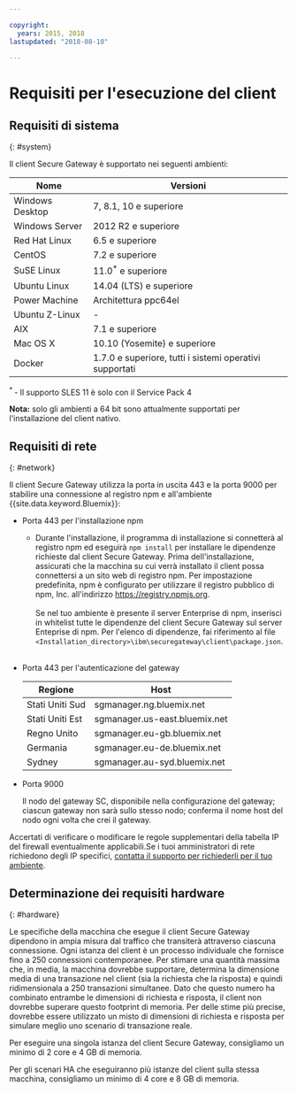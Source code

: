 ```yaml
---

copyright:
  years: 2015, 2018
lastupdated: "2018-08-10"

---
```


# Requisiti per l'esecuzione del client

## Requisiti di sistema
{: #system}

Il client Secure Gateway è supportato nei seguenti ambienti:

| Nome | Versioni          |
| ------------- | ----------- |
| Windows Desktop | 7, 8.1, 10 e superiore |
| Windows Server | 2012 R2 e superiore |
| Red Hat Linux | 6.5 e superiore |
| CentOS | 7.2 e superiore |
| SuSE Linux | 11.0<sup>*</sup> e superiore |
| Ubuntu Linux | 14.04 (LTS) e superiore |
| Power Machine | Architettura ppc64el |
| Ubuntu Z-Linux | - |
| AIX | 7.1 e superiore |
| Mac OS X | 10.10 (Yosemite) e superiore |
| Docker | 1.7.0 e superiore, tutti i sistemi operativi supportati |

<sup> * </sup>- Il supporto SLES 11 è solo con il Service Pack 4

<b>Nota:</b> solo gli ambienti a 64 bit sono attualmente supportati per l'installazione del client nativo.

## Requisiti di rete
{: #network}

Il client Secure Gateway utilizza la porta in uscita 443 e la porta 9000 per stabilire una connessione al registro npm e all'ambiente {{site.data.keyword.Bluemix}}:
- Porta 443 per l'installazione npm
  - Durante l'installazione, il programma di installazione si connetterà al registro npm ed eseguirà `npm install` per installare le dipendenze richieste dal client Secure Gateway. Prima dell'installazione, assicurati che la macchina su cui verrà installato il client possa connettersi a un sito web di registro npm. Per impostazione predefinita, npm è configurato per utilizzare il registro pubblico di npm, Inc. all'indirizzo https://registry.npmjs.org. <br><br>
Se nel tuo ambiente è presente il server Enterprise di npm, inserisci in whitelist tutte le dipendenze del client Secure Gateway sul server Enteprise di npm. Per l'elenco di dipendenze, fai riferimento al file `<Installation_directory>\ibm\securegateway\client\package.json`.<br><br>

- Porta 443 per l'autenticazione del gateway


  | Regione  | Host  |
  | --  | --  |
  | Stati Uniti Sud  | sgmanager.ng.bluemix.net  |
  | Stati Uniti Est | sgmanager.us-east.bluemix.net  |
  | Regno Unito | sgmanager.eu-gb.bluemix.net  |
  | Germania  | sgmanager.eu-de.bluemix.net  |
  | Sydney  | sgmanager.au-syd.bluemix.net  |


- Porta 9000

  Il nodo del gateway SC, disponibile nella configurazione del gateway; ciascun gateway non sarà sullo stesso nodo; conferma il nome host del nodo ogni volta che crei il gateway.


Accertati di verificare o modificare le regole supplementari della tabella IP del firewall eventualmente applicabili.Se i tuoi amministratori di rete richiedono degli IP specifici, [contatta il supporto per richiederli per il tuo ambiente](/docs/services/SecureGateway/securegateway_troubleshooting.html#support).


## Determinazione dei requisiti hardware
{: #hardware}

Le specifiche della macchina che esegue il client Secure Gateway dipendono in ampia misura dal traffico che transiterà attraverso ciascuna connessione. Ogni istanza del client è un processo individuale che fornisce fino a 250 connessioni contemporanee.  Per stimare una quantità massima che, in media, la macchina dovrebbe supportare, determina la dimensione media di una transazione nel client (sia la richiesta che la risposta) e quindi ridimensionala a 250 transazioni simultanee. Dato che questo numero ha combinato entrambe le dimensioni di richiesta e risposta, il client non dovrebbe superare questo footprint di memoria. Per delle stime più precise, dovrebbe essere utilizzato un misto di dimensioni di richiesta e risposta per simulare meglio uno scenario di transazione reale.

Per eseguire una singola istanza del client Secure Gateway, consigliamo un minimo di 2 core e 4 GB di memoria.

Per gli scenari HA che eseguiranno più istanze del client sulla stessa macchina, consigliamo un minimo di 4 core e 8 GB di memoria.
